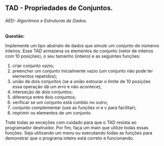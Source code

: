 ## TAD - Propriedades de Conjuntos.
###### AED- Algoritmos e Estruturas de Dados.

**Questão:**

Implemente um tipo abstrato de dados que simule um conjunto de números inteiros. 
Esse TAD armazena os elementos do conjunto (vetor de inteiros com 10 posições), o seu tamanho (inteiro) e as seguintes funções:

1. criar conjunto vazio;
2. preencher um conjunto inicialmente vazio (um conjunto não pode ter elementos repetidos);
3. união de dois conjuntos (se a união estourar o limite de 10 posições essa operação dá um erro e não acontece);
4. interseção de dois conjuntos;
5. diferença entre dois conjuntos;
6. verificar se um conjunto está contido no outro;
7. conjunto complementar (use as funções vi e v para facilitar);
8. imprimir os elementos de um conjunto.

Trate todas as exceções com cuidado para que o TAD resista ao programador destruidor. 
Por fim, faça um main que utilize todas essas funções.
Seja utilizando um menu ou executando todas as funções para demonstrar que o programa inteiro está correto e funcionando.
